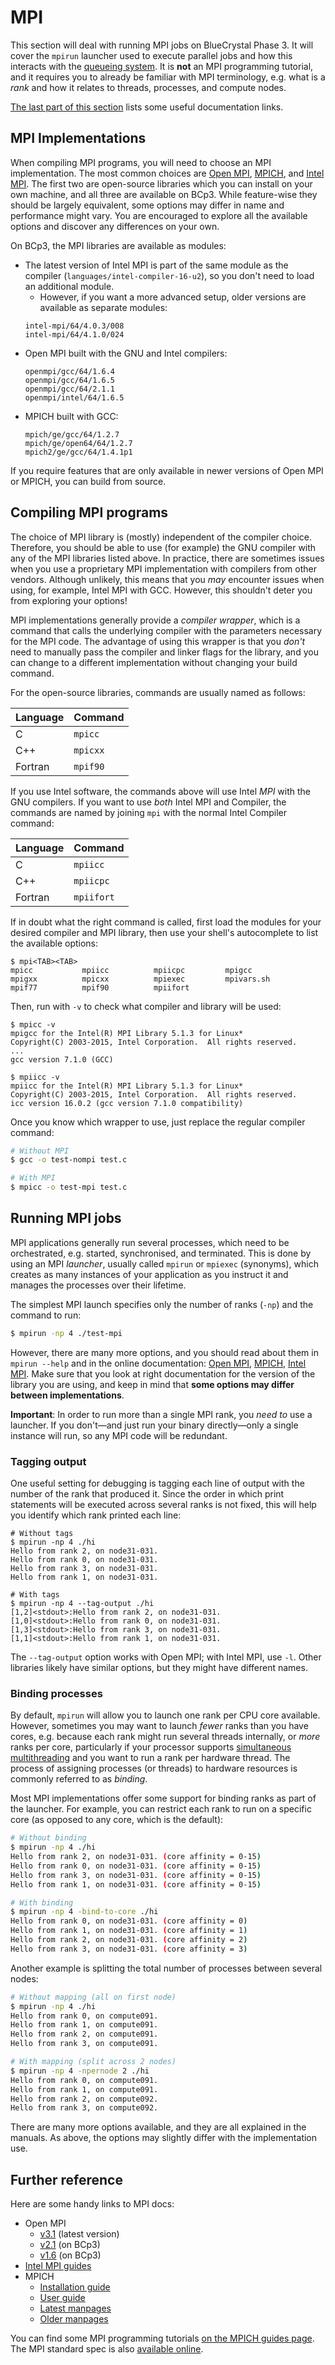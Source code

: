 MPI
===

This section will deal with running MPI jobs on BlueCrystal Phase 3.
It will cover the `mpirun` launcher used to execute parallel jobs and how this interacts with the [queueing system](3_Queueing_Systems.md).
It is **not** an MPI programming tutorial, and it requires you to already be familiar with MPI terminology, e.g. what is a _rank_ and how it relates to threads, processes, and compute nodes.

[The last part of this section](#further-reference) lists some useful documentation links.

## MPI Implementations

When compiling MPI programs, you will need to choose an MPI implementation.
The most common choices are [Open MPI](https://www.open-mpi.org/), [MPICH](http://www.mpich.org/), and [Intel MPI](https://software.intel.com/en-us/mpi-library).
The first two are open-source libraries which you can install on your own machine, and all three are available on BCp3.
While feature-wise they should be largely equivalent, some options may differ in name and performance might vary.
You are encouraged to explore all the available options and discover any differences on your own.

On BCp3, the MPI libraries are available as modules:

- The latest version of Intel MPI is part of the same module as the compiler (`languages/intel-compiler-16-u2`), so you don't need to load an additional module.
    -  However, if you want a more advanced setup, older versions are available as separate modules:
    ```
    intel-mpi/64/4.0.3/008
    intel-mpi/64/4.1.0/024
    ```
- Open MPI built with the GNU and Intel compilers:
  ```
  openmpi/gcc/64/1.6.4
  openmpi/gcc/64/1.6.5
  openmpi/gcc/64/2.1.1
  openmpi/intel/64/1.6.5
  ```
- MPICH built with GCC:
  ```
  mpich/ge/gcc/64/1.2.7
  mpich/ge/open64/64/1.2.7
  mpich2/ge/gcc/64/1.4.1p1
  ```

If you require features that are only available in newer versions of Open MPI or MPICH, you can build from source.

## Compiling MPI programs

The choice of MPI library is (mostly) independent of the compiler choice.
Therefore, you should be able to use (for example) the GNU compiler with any of the MPI libraries listed above.
In practice, there are sometimes issues when you use a proprietary MPI implementation with compilers from other vendors.
Although unlikely, this means that you _may_ encounter issues when using, for example, Intel MPI with GCC.
However, this shouldn't deter you from exploring your options!

MPI implementations generally provide a _compiler wrapper_, which is a command that calls the underlying compiler with the parameters necessary for the MPI code.
The advantage of using this wrapper is that you _don't_ need to manually pass the compiler and linker flags for the library, and you can change to a different implementation without changing your build command.

For the open-source libraries, commands are usually named as follows:

| Language | Command  |
| -------- | -------- |
| C        | `mpicc`  |
| C++      | `mpicxx` |
| Fortran  | `mpif90` |

If you use Intel software, the commands above will use Intel _MPI_ with the GNU compilers.
If you want to use _both_ Intel MPI and Compiler, the commands are named by joining `mpi` with the normal Intel Compiler command:

| Language | Command    |
| -------- | ---------- |
| C        | `mpiicc`   |
| C++      | `mpiicpc`  |
| Fortran  | `mpiifort` |

If in doubt what the right command is called, first load the modules for your desired compiler and MPI library, then use your shell's autocomplete to list the available options:

```
$ mpi<TAB><TAB>
mpicc           mpiicc          mpiicpc         mpigcc
mpigxx          mpicxx          mpiexec         mpivars.sh
mpif77          mpif90          mpiifort
```

Then, run with `-v` to check what compiler and library will be used:

```
$ mpicc -v
mpigcc for the Intel(R) MPI Library 5.1.3 for Linux*
Copyright(C) 2003-2015, Intel Corporation.  All rights reserved.
...
gcc version 7.1.0 (GCC)

$ mpiicc -v
mpiicc for the Intel(R) MPI Library 5.1.3 for Linux*
Copyright(C) 2003-2015, Intel Corporation.  All rights reserved.
icc version 16.0.2 (gcc version 7.1.0 compatibility)
```

Once you know which wrapper to use, just replace the regular compiler command:

```bash
# Without MPI
$ gcc -o test-nompi test.c

# With MPI
$ mpicc -o test-mpi test.c
```

## Running MPI jobs

MPI applications generally run several processes, which need to be orchestrated, e.g. started, synchronised, and terminated.
This is done by using an MPI _launcher_, usually called `mpirun` or `mpiexec` (synonyms), which creates as many instances of your application as you instruct it and manages the processes over their lifetime.

The simplest MPI launch specifies only the number of ranks (`-np`) and the command to run:

```bash
$ mpirun -np 4 ./test-mpi
```

However, there are many more options, and you should read about them in `mpirun --help` and in the online documentation: [Open MPI](https://www.open-mpi.org/doc/v3.1/man1/mpirun.1.php), [MPICH](http://www.mpich.org/static/docs/latest/www/www1/mpiexec.html), [Intel MPI](https://software.intel.com/en-us/mpi-developer-reference-linux-mpirun).
Make sure that you look at right documentation for the version of the library you are using, and keep in mind that **some options may differ between implementations**.

**Important**: In order to run more than a single MPI rank, you _need to_ use a launcher.
If you don't—and just run your binary directly—only a single instance will run, so any MPI code will be redundant.

### Tagging output

One useful setting for debugging is tagging each line of output with the number of the rank that produced it.
Since the order in which print statements will be executed across several ranks is not fixed, this will help you identify which rank printed each line:

```
# Without tags
$ mpirun -np 4 ./hi
Hello from rank 2, on node31-031.
Hello from rank 0, on node31-031.
Hello from rank 3, on node31-031.
Hello from rank 1, on node31-031.

# With tags
$ mpirun -np 4 --tag-output ./hi
[1,2]<stdout>:Hello from rank 2, on node31-031.
[1,0]<stdout>:Hello from rank 0, on node31-031.
[1,3]<stdout>:Hello from rank 3, on node31-031.
[1,1]<stdout>:Hello from rank 1, on node31-031.
```

The `--tag-output` option works with Open MPI; with Intel MPI, use `-l`.
Other libraries likely have similar options, but they might have different names.

### Binding processes

By default, `mpirun` will allow you to launch one rank per CPU core available.
However, sometimes you may want to launch _fewer_ ranks than you have cores, e.g. because  each rank might run several threads internally, or _more_ ranks per core, particularly if your processor supports [simultaneous multithreading](https://en.wikipedia.org/wiki/Simultaneous_multithreading) and you want to run a rank per hardware thread.
The process of assigning processes (or threads) to hardware resources is commonly referred to as _binding_.

Most MPI implementations offer some support for binding ranks as part of the launcher.
For example, you can restrict each rank to run on a specific core (as opposed to any core, which is the default):

```bash
# Without binding
$ mpirun -np 4 ./hi
Hello from rank 2, on node31-031. (core affinity = 0-15)
Hello from rank 0, on node31-031. (core affinity = 0-15)
Hello from rank 3, on node31-031. (core affinity = 0-15)
Hello from rank 1, on node31-031. (core affinity = 0-15)

# With binding
$ mpirun -np 4 -bind-to-core ./hi
Hello from rank 0, on node31-031. (core affinity = 0)
Hello from rank 1, on node31-031. (core affinity = 1)
Hello from rank 2, on node31-031. (core affinity = 2)
Hello from rank 3, on node31-031. (core affinity = 3)
```

Another example is splitting the total number of processes between several nodes:

```bash
# Without mapping (all on first node)
$ mpirun -np 4 ./hi
Hello from rank 0, on compute091.
Hello from rank 1, on compute091.
Hello from rank 2, on compute091.
Hello from rank 3, on compute091.

# With mapping (split across 2 nodes)
$ mpirun -np 4 -npernode 2 ./hi
Hello from rank 0, on compute091.
Hello from rank 1, on compute091.
Hello from rank 2, on compute092.
Hello from rank 3, on compute092.
```

There are many more options available, and they are all explained in the manuals.
As above, the options may slightly differ with the implementation use.

## Further reference

Here are some handy links to MPI docs:

- Open MPI
    - [v3.1](https://www.open-mpi.org/doc/v3.1/) (latest version)
    - [v2.1](https://www.open-mpi.org/doc/v2.1/) (on BCp3)
    - [v1.6](https://www.open-mpi.org/doc/v1.6/) (on BCp3)
- [Intel MPI guides](https://software.intel.com/en-us/mpi-developer-guide-linux)
- MPICH
    - [Installation guide](http://www.mpich.org/static/downloads/3.2.1/mpich-3.2.1-installguide.pdf)
    - [User guide](http://www.mpich.org/static/downloads/3.2.1/mpich-3.2.1-userguide.pdf)
    - [Latest manpages](http://www.mpich.org/static/docs/latest/www/)
    - [Older manpages](http://www.mpich.org/documentation/manpages/)

You can find some MPI programming tutorials [on the MPICH guides page](http://www.mpich.org/documentation/guides/).
The MPI standard spec is also [available online](https://www.mpi-forum.org/docs/).
